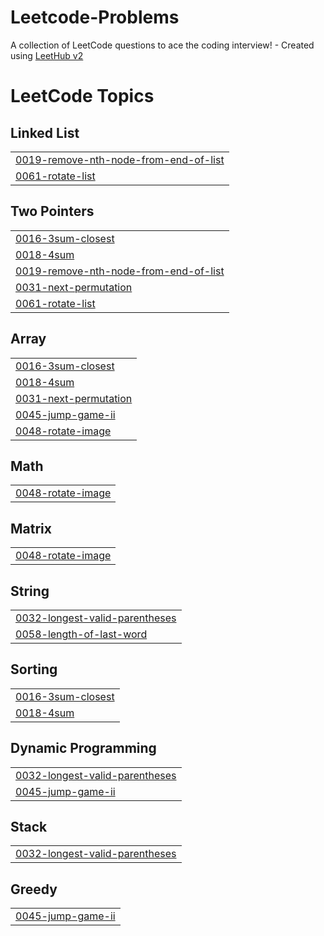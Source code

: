 # Leetcode-Problems
A collection of LeetCode questions to ace the coding interview! - Created using [LeetHub v2](https://github.com/arunbhardwaj/LeetHub-2.0)

<!---LeetCode Topics Start-->
# LeetCode Topics
## Linked List
|  |
| ------- |
| [0019-remove-nth-node-from-end-of-list](https://github.com/RajamdGamer/Leetcode-Problems/tree/master/0019-remove-nth-node-from-end-of-list) |
| [0061-rotate-list](https://github.com/RajamdGamer/Leetcode-Problems/tree/master/0061-rotate-list) |
## Two Pointers
|  |
| ------- |
| [0016-3sum-closest](https://github.com/RajamdGamer/Leetcode-Problems/tree/master/0016-3sum-closest) |
| [0018-4sum](https://github.com/RajamdGamer/Leetcode-Problems/tree/master/0018-4sum) |
| [0019-remove-nth-node-from-end-of-list](https://github.com/RajamdGamer/Leetcode-Problems/tree/master/0019-remove-nth-node-from-end-of-list) |
| [0031-next-permutation](https://github.com/RajamdGamer/Leetcode-Problems/tree/master/0031-next-permutation) |
| [0061-rotate-list](https://github.com/RajamdGamer/Leetcode-Problems/tree/master/0061-rotate-list) |
## Array
|  |
| ------- |
| [0016-3sum-closest](https://github.com/RajamdGamer/Leetcode-Problems/tree/master/0016-3sum-closest) |
| [0018-4sum](https://github.com/RajamdGamer/Leetcode-Problems/tree/master/0018-4sum) |
| [0031-next-permutation](https://github.com/RajamdGamer/Leetcode-Problems/tree/master/0031-next-permutation) |
| [0045-jump-game-ii](https://github.com/RajamdGamer/Leetcode-Problems/tree/master/0045-jump-game-ii) |
| [0048-rotate-image](https://github.com/RajamdGamer/Leetcode-Problems/tree/master/0048-rotate-image) |
## Math
|  |
| ------- |
| [0048-rotate-image](https://github.com/RajamdGamer/Leetcode-Problems/tree/master/0048-rotate-image) |
## Matrix
|  |
| ------- |
| [0048-rotate-image](https://github.com/RajamdGamer/Leetcode-Problems/tree/master/0048-rotate-image) |
## String
|  |
| ------- |
| [0032-longest-valid-parentheses](https://github.com/RajamdGamer/Leetcode-Problems/tree/master/0032-longest-valid-parentheses) |
| [0058-length-of-last-word](https://github.com/RajamdGamer/Leetcode-Problems/tree/master/0058-length-of-last-word) |
## Sorting
|  |
| ------- |
| [0016-3sum-closest](https://github.com/RajamdGamer/Leetcode-Problems/tree/master/0016-3sum-closest) |
| [0018-4sum](https://github.com/RajamdGamer/Leetcode-Problems/tree/master/0018-4sum) |
## Dynamic Programming
|  |
| ------- |
| [0032-longest-valid-parentheses](https://github.com/RajamdGamer/Leetcode-Problems/tree/master/0032-longest-valid-parentheses) |
| [0045-jump-game-ii](https://github.com/RajamdGamer/Leetcode-Problems/tree/master/0045-jump-game-ii) |
## Stack
|  |
| ------- |
| [0032-longest-valid-parentheses](https://github.com/RajamdGamer/Leetcode-Problems/tree/master/0032-longest-valid-parentheses) |
## Greedy
|  |
| ------- |
| [0045-jump-game-ii](https://github.com/RajamdGamer/Leetcode-Problems/tree/master/0045-jump-game-ii) |
<!---LeetCode Topics End-->